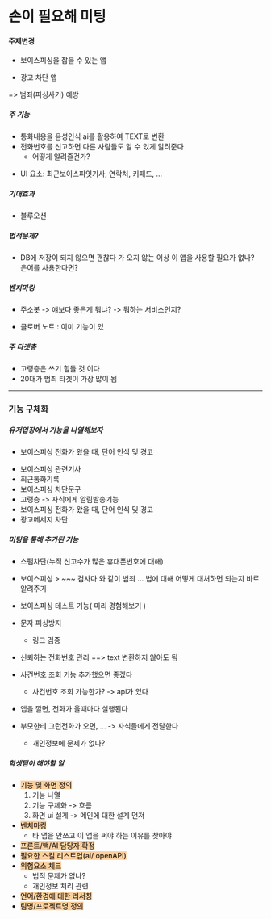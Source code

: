 # 손이 필요해 미팅

#### 주제변경
- 보이스피싱을 잡을 수 있는 앱
* 광고 차단 앱

=> 범죄(피싱사기) 예방
##### 주 기능
- 통화내용을 음성인식 ai를 활용하여 TEXT로 변환
- 전화번호를 신고하면 다른 사람들도 알 수 있게 알려준다
	- 어떻게 알려줄건가?
* UI 요소: 최근보이스피잇기사, 연락처, 키패드, ...
##### 기대효과
- 블루오션
##### 법적문제?
- DB에 저장이 되지 않으면 괜찮다
가 오지 않는 이상 이 앱을 사용할 필요가 없나?
은어를 사용한다면?
##### 벤치마킹
- 주소봇
	-> 얘보다 좋은게 뭐냐?
	-> 뭐하는 서비스인지?
* 클로버 노트 : 이미 기능이 있
##### 주 타겟층
  *  고령층은 쓰기 힘들 것 이다
  * 20대가 범죄 타겟이 가장 많이 됨

-------
### 기능 구체화
##### 유저입장에서 기능을 나열해보자
* 보이스피싱 전화가 왔을 때, 단어 인식 및 경고
- 보이스피싱 관련기사
- 최근통화기록
- 보이스피싱 차단문구
- 고령층 -> 자식에게 알림발송기능
- 보이스피싱 전화가 왔을 때, 단어 인식 및 경고
- 광고메세지 차단
##### 미팅을 통해 추가된 기능
* 스팸차단(누적 신고수가 많은 휴대폰번호에 대해)
* 보이스피싱 > ~~~ 검사다 와 같이 범죄 ... 법에 대해 어떻게 대처하면 되는지 바로알려주기
* 보이스피싱 테스트 기능(  미리 경험해보기 )
* 문자 피싱방지 
	* 링크 검증
* 신뢰하는 전화번호 관리  ==> text 변환하지 않아도 됨
* 사건번호 조회 기능 추가했으면 좋겠다
	- 사건번호 조회 가능한가? -> api가 있다

* 앱을 깔면, 전화가 올때마다 실행된다
* 부모한테 그런전화가 오면, ...  -> 자식들에게 전달한다
	* 개인정보에 문제가 없나?
##### 학생팀이 해야할 일
* <mark style="background: #FFB86CA6;">기능 및 화면 정의</mark>
	1) 기능 나열
	2) 기능 구체화 -> 흐름
	3) 화면 ui 설계
		-> 메인에 대한 설계 먼저
*  <mark style="background: #FFB86CA6;">벤치마킹</mark> 
	* 타 앱을 안쓰고 이 앱을 써야 하는 이유를 찾아야 
* <mark style="background: #FFB86CA6;">프론트/백/AI 담당자 확정</mark>
* <mark style="background: #FFB86CA6;">필요한 스킬 리스트업(ai/ openAPI)</mark>
* <mark style="background: #FFB86CA6;">위험요소 체크</mark>
	* 법적 문제가 없나?
	*  개인정보 처리 관련
* <mark style="background: #FFB86CA6;">언어/환경에 대한 리서칭</mark>
* <mark style="background: #FFB86CA6;">팀명/프로젝트명 정의</mark>

